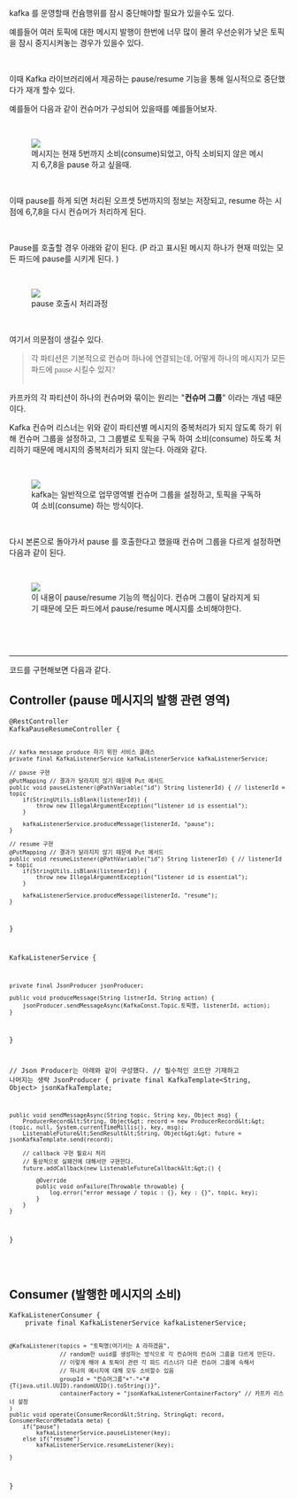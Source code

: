 <p>kafka 를 운영할때 컨슘행위를 잠시 중단해야할 필요가 있을수도 있다.</p>
<p>예를들어 여러 토픽에 대한 메시지 발행이 한번에 너무 많이 몰려 우선순위가 낮은 토픽을 잠시 중지시켜놓는 경우가 있을수 있다.&nbsp;</p>
<p>&nbsp;</p>
<p>이때 Kafka 라이브러리에서 제공하는 pause/resume 기능을 통해 일시적으로 중단했다가 재개 할수 있다.&nbsp;</p>
<p>예를들어 다음과 같이 컨슈머가 구성되어 있을때를 예를들어보자.&nbsp;</p>
<p>&nbsp;</p>
<p><figure class="imageblock alignCenter"><span><img src="https://blog.kakaocdn.net/dn/lOjnp/btsIxEVbqn6/wIqxIGZK7M6cyZG0uckhy1/img.png" /></span><figcaption>메시지는 현재 5번까지 소비(consume)되었고, 아직 소비되지 않은 메시지 6,7,8을 pause 하고 싶을때.</figcaption>
</figure>
</p>
<p>&nbsp;</p>
<p>이때 pause를 하게 되면 처리된 오프셋 5번까지의 정보는 저장되고, resume 하는 시점에 6,7,8을 다시 컨슈머가 처리하게 된다.&nbsp;</p>
<p>&nbsp;</p>
<p>Pause를 호출할 경우 아래와 같이 된다. (P 라고 표시된 메시지 하나가 현재 떠있는 모든 파드에 pause를 시키게 된다. )</p>
<p>&nbsp;</p>
<p><figure class="imageblock alignCenter"><span><img src="https://blog.kakaocdn.net/dn/4tfVt/btsIyuj92RQ/BKNjUtzxcMhMco5LDbJfzk/img.png" /></span><figcaption>pause 호출시 처리과정</figcaption>
</figure>
</p>
<p>&nbsp;</p>
<p>여기서 의문점이 생길수 있다.</p>
<blockquote><span style="font-family: 'Noto Serif KR';">각 파티션은 기본적으로 컨슈머 하나에 연결되는데, 어떻게 하나의 메시지가 모든 파드에 pause 시킬수 있지?&nbsp;</span><br /><br /></blockquote>
<p>카프카의 각 파티션이 하나의 컨슈머와 묶이는 원리는 "<b>컨슈머 그룹</b>" 이라는 개념 때문이다.&nbsp;</p>
<p>Kafka 컨슈머 리스너는 위와 같이 파티션별 메시지의 중복처리가 되지 않도록 하기 위해 컨슈머 그룹을 설정하고, 그 그룹별로 토픽을 구독 하여 소비(consume) 하도록 처리하기 때문에 메시지의 중복처리가 되지 않는다. 아래와 같다.&nbsp;</p>
<p>&nbsp;</p>
<p><figure class="imageblock alignCenter"><span><img src="https://blog.kakaocdn.net/dn/kKB0Z/btsIy5qsNvP/KfrUPkooKMqAkNv9AKQqCk/img.png" /></span><figcaption>kafka는 일반적으로 업무영역별 컨슈머 그룹을 설정하고, 토픽을 구독하여 소비(consume) 하는 방식이다.</figcaption>
</figure>
</p>
<p>&nbsp;</p>
<p>다시 본론으로 돌아가서 pause 를 호출한다고 했을때 컨슈머 그룹을 다르게 설정하면 다음과 같이 된다.&nbsp;</p>
<p>&nbsp;</p>
<p><figure class="imageblock alignCenter"><span><img src="https://blog.kakaocdn.net/dn/bATcv9/btsIzMjDjOV/GFBoQfOYUbpWM9o1KUpm6K/img.png" /></span><figcaption>이 내용이 pause/resume 기능의 핵심이다. 컨슈머 그룹이 달라지게 되기 때문에 모든 파드에서 pause/resume 메시지를 소비해야한다.</figcaption>
</figure>
</p>
<p>&nbsp;</p>
<p>&nbsp;</p>
<hr contenteditable="false" />
<p>코드를 구현해보면 다음과 같다.&nbsp;</p>
<h2>Controller (pause 메시지의 발행 관련 영역)&nbsp;</h2>
<pre class="java" id="code_1720928909273"><code>@RestController
KafkaPauseResumeController {

	// kafka message produce 하기 위한 서비스 클래스 
	private final KafkaListenerService kafkaListenerService kafkaListenerService;     
    
    // pause 구현 
    @PutMapping // 결과가 달라지지 않기 때문에 Put 메서드 
    public void pauseListener(@PathVariable("id") String listenerId) { // listenerId = topic 
    	if(StringUtils.isBlank(listenerId)) {
        	throw new IllegalArgumentException("listener id is essential"); 
        }
        
        kafkaListenerService.produceMessage(listenerId, "pause"); 
    }

	// resume 구현 
    @PutMapping // 결과가 달라지지 않기 때문에 Put 메서드 
    public void resumeListener(@PathVariable("id") String listenerId) { // listenerId = topic 
    	if(StringUtils.isBlank(listenerId)) {
        	throw new IllegalArgumentException("listener id is essential"); 
        }
        
        kafkaListenerService.produceMessage(listenerId, "resume"); 
    }
}


KafkaListenerService {

	private final JsonProducer jsonProducer; 
    
	public void produceMessage(String listnerId, String action) {
    	jsonProducer.sendMessageAsync(KafkaConst.Topic.토픽명, listenerId, action); 
    }

}


// Json Producer는 아래와 같이 구성했다. 
// 필수적인 코드만 기재하고 나머지는 생략 
JsonProducer {
    private final KafkaTemplate&lt;String, Object&gt; jsonKafkaTemplate;

	public void sendMessageAsync(String topic, String key, Object msg) {
    	ProducerRecord&lt;String, Object&gt; record = new ProducerRecord&lt;&gt;(topic, null, System.currentTimeMillis(), key, msg); 
        ListenableFuture&lt;SendResult&lt;String, Object&gt;&gt; future = jsonKafkaTemplate.send(record);
        
        // callback 구현 필요시 처리 
        // 통상적으로 실패건에 대해서만 구현한다. 
        future.addCallback(new ListenableFutureCallback&lt;&gt;() {
        
            @Override 
            public void onFailure(Throwable throwable) {
                log.error("error message / topic : {}, key : {}", topic, key); 
            }
        }
    }
}</code></pre>
<p>&nbsp;</p>
<h2>Consumer (발행한 메시지의 소비)&nbsp;</h2>
<pre class="java" id="code_1720929573716"><code>KafkaListenerConsumer {
	private final KafkaListenerService kafkaListenerService; 
    
    @KafkaListener(topics = "토픽명(여기서는 A 라하겠음", 
    			   // random한 uuid를 생성하는 방식으로 각 컨슈머의 컨슈머 그룹을 다르게 만든다. 
                   // 이렇게 해야 A 토픽이 관련 각 파드 리스너가 다른 컨슈머 그룹에 속해서 
                   // 하나의 메시지에 대해 모두 소비할수 있음 
                   groupId = "컨슈머그룹"+"-"+"#{T(java.util.UUID).randomUUID().toString()}", 
                   containerFactory = "jsonKafkaListenerContainerFactory" // 카프카 리스너 설정                                          						
    )
    public void operate(ConsumerRecord&lt;String, String&gt; record, ConsumerRecordMetadata meta) {
    	if("pause") 
        	kafkaListenerService.pauseListener(key); 
        else if("resume") 
        	kafkaListenerService.resumeListener(key); 
        
    }
	
}</code></pre>